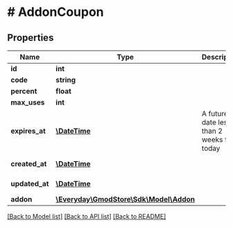 # # AddonCoupon

## Properties

Name | Type | Description | Notes
------------ | ------------- | ------------- | -------------
**id** | **int** |  | [readonly] 
**code** | **string** |  | 
**percent** | **float** |  | 
**max_uses** | **int** |  | 
**expires_at** | [**\DateTime**](\DateTime.md) | A future date less than 2 weeks from today | 
**created_at** | [**\DateTime**](\DateTime.md) |  | [optional] [readonly] 
**updated_at** | [**\DateTime**](\DateTime.md) |  | [optional] [readonly] 
**addon** | [**\Everyday\GmodStore\Sdk\Model\Addon**](Addon.md) |  | [optional] 

[[Back to Model list]](../../README.md#documentation-for-models) [[Back to API list]](../../README.md#documentation-for-api-endpoints) [[Back to README]](../../README.md)


